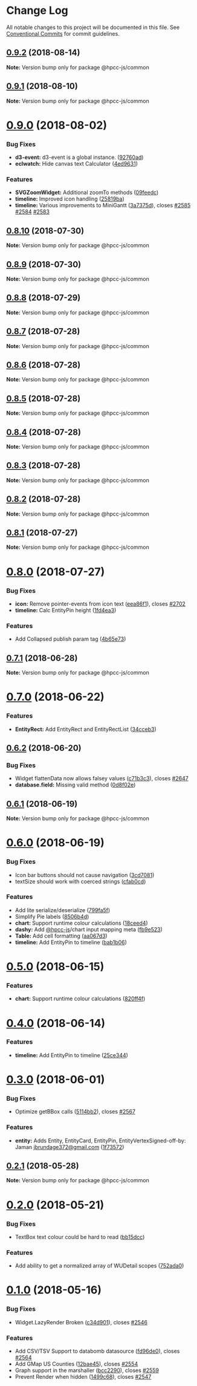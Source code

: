 # Change Log

All notable changes to this project will be documented in this file.
See [Conventional Commits](https://conventionalcommits.org) for commit guidelines.

<a name="0.9.2"></a>
## [0.9.2](https://github.com/hpcc-systems/Visualization/compare/@hpcc-js/common@0.9.1...@hpcc-js/common@0.9.2) (2018-08-14)




**Note:** Version bump only for package @hpcc-js/common

<a name="0.9.1"></a>
## [0.9.1](https://github.com/hpcc-systems/Visualization/compare/@hpcc-js/common@0.9.0...@hpcc-js/common@0.9.1) (2018-08-10)




**Note:** Version bump only for package @hpcc-js/common

<a name="0.9.0"></a>
# [0.9.0](https://github.com/hpcc-systems/Visualization/compare/@hpcc-js/common@0.8.10...@hpcc-js/common@0.9.0) (2018-08-02)


### Bug Fixes

* **d3-event:** d3-event is a global instance. ([92760ad](https://github.com/hpcc-systems/Visualization/commit/92760ad))
* **eclwatch:** Hide canvas text Calculator ([4ed9631](https://github.com/hpcc-systems/Visualization/commit/4ed9631))


### Features

* **SVGZoomWidget:** Additional zoomTo methods ([09feedc](https://github.com/hpcc-systems/Visualization/commit/09feedc))
* **timeline:** Improved icon handling ([25819ba](https://github.com/hpcc-systems/Visualization/commit/25819ba))
* **timeline:** Various improvements to MiniGantt ([3a7375d](https://github.com/hpcc-systems/Visualization/commit/3a7375d)), closes [#2585](https://github.com/hpcc-systems/Visualization/issues/2585) [#2584](https://github.com/hpcc-systems/Visualization/issues/2584) [#2583](https://github.com/hpcc-systems/Visualization/issues/2583)




<a name="0.8.10"></a>
## [0.8.10](https://github.com/hpcc-systems/Visualization/compare/@hpcc-js/common@0.8.9...@hpcc-js/common@0.8.10) (2018-07-30)




**Note:** Version bump only for package @hpcc-js/common

<a name="0.8.9"></a>
## [0.8.9](https://github.com/hpcc-systems/Visualization/compare/@hpcc-js/common@0.8.8...@hpcc-js/common@0.8.9) (2018-07-30)




**Note:** Version bump only for package @hpcc-js/common

<a name="0.8.8"></a>
## [0.8.8](https://github.com/hpcc-systems/Visualization/compare/@hpcc-js/common@0.8.7...@hpcc-js/common@0.8.8) (2018-07-29)




**Note:** Version bump only for package @hpcc-js/common

<a name="0.8.7"></a>
## [0.8.7](https://github.com/hpcc-systems/Visualization/compare/@hpcc-js/common@0.8.6...@hpcc-js/common@0.8.7) (2018-07-28)




**Note:** Version bump only for package @hpcc-js/common

<a name="0.8.6"></a>
## [0.8.6](https://github.com/hpcc-systems/Visualization/compare/@hpcc-js/common@0.8.5...@hpcc-js/common@0.8.6) (2018-07-28)




**Note:** Version bump only for package @hpcc-js/common

<a name="0.8.5"></a>
## [0.8.5](https://github.com/hpcc-systems/Visualization/compare/@hpcc-js/common@0.8.4...@hpcc-js/common@0.8.5) (2018-07-28)




**Note:** Version bump only for package @hpcc-js/common

<a name="0.8.4"></a>
## [0.8.4](https://github.com/hpcc-systems/Visualization/compare/@hpcc-js/common@0.8.3...@hpcc-js/common@0.8.4) (2018-07-28)




**Note:** Version bump only for package @hpcc-js/common

<a name="0.8.3"></a>
## [0.8.3](https://github.com/hpcc-systems/Visualization/compare/@hpcc-js/common@0.8.2...@hpcc-js/common@0.8.3) (2018-07-28)




**Note:** Version bump only for package @hpcc-js/common

<a name="0.8.2"></a>
## [0.8.2](https://github.com/hpcc-systems/Visualization/compare/@hpcc-js/common@0.8.1...@hpcc-js/common@0.8.2) (2018-07-28)




**Note:** Version bump only for package @hpcc-js/common

<a name="0.8.1"></a>
## [0.8.1](https://github.com/hpcc-systems/Visualization/compare/@hpcc-js/common@0.8.0...@hpcc-js/common@0.8.1) (2018-07-27)




**Note:** Version bump only for package @hpcc-js/common

<a name="0.8.0"></a>
# [0.8.0](https://github.com/hpcc-systems/Visualization/compare/@hpcc-js/common@0.7.1...@hpcc-js/common@0.8.0) (2018-07-27)


### Bug Fixes

* **icon:** Remove pointer-events from icon text ([eea86f1](https://github.com/hpcc-systems/Visualization/commit/eea86f1)), closes [#2702](https://github.com/hpcc-systems/Visualization/issues/2702)
* **timeline:** Calc EntityPin height ([1fd4ea3](https://github.com/hpcc-systems/Visualization/commit/1fd4ea3))


### Features

* Add Collapsed publish param tag ([4b65e73](https://github.com/hpcc-systems/Visualization/commit/4b65e73))




<a name="0.7.1"></a>
## [0.7.1](https://github.com/hpcc-systems/Visualization/compare/@hpcc-js/common@0.7.0...@hpcc-js/common@0.7.1) (2018-06-28)




**Note:** Version bump only for package @hpcc-js/common

<a name="0.7.0"></a>
# [0.7.0](https://github.com/hpcc-systems/Visualization/compare/@hpcc-js/common@0.6.2...@hpcc-js/common@0.7.0) (2018-06-22)


### Features

* **EntityRect:** Add EntityRect and EntityRectList ([34cceb3](https://github.com/hpcc-systems/Visualization/commit/34cceb3))




<a name="0.6.2"></a>
## [0.6.2](https://github.com/hpcc-systems/Visualization/compare/@hpcc-js/common@0.6.1...@hpcc-js/common@0.6.2) (2018-06-20)


### Bug Fixes

* Widget flattenData now allows falsey values ([c71b3c3](https://github.com/hpcc-systems/Visualization/commit/c71b3c3)), closes [#2647](https://github.com/hpcc-systems/Visualization/issues/2647)
* **database.field:** Missing valid method ([0d8f02e](https://github.com/hpcc-systems/Visualization/commit/0d8f02e))




<a name="0.6.1"></a>
## [0.6.1](https://github.com/hpcc-systems/Visualization/compare/@hpcc-js/common@0.6.0...@hpcc-js/common@0.6.1) (2018-06-19)




**Note:** Version bump only for package @hpcc-js/common

<a name="0.6.0"></a>
# [0.6.0](https://github.com/hpcc-systems/Visualization/compare/@hpcc-js/common@0.5.0...@hpcc-js/common@0.6.0) (2018-06-19)


### Bug Fixes

* Icon bar buttons should not cause navigation ([3cd7081](https://github.com/hpcc-systems/Visualization/commit/3cd7081))
* textSize should work with coerced strings ([cfab0cd](https://github.com/hpcc-systems/Visualization/commit/cfab0cd))


### Features

* Add lite serialize/deserialize ([799fa5f](https://github.com/hpcc-systems/Visualization/commit/799fa5f))
* Simplify Pie labels ([8506b4d](https://github.com/hpcc-systems/Visualization/commit/8506b4d))
* **chart:** Support runtime colour calculations ([18ceed4](https://github.com/hpcc-systems/Visualization/commit/18ceed4))
* **dashy:** Add [@hpcc-js](https://github.com/hpcc-js)/chart input mapping meta ([fb9e523](https://github.com/hpcc-systems/Visualization/commit/fb9e523))
* **Table:** Add cell formatting ([aa067d3](https://github.com/hpcc-systems/Visualization/commit/aa067d3))
* **timeline:** Add EntityPin to timeline ([bab1b06](https://github.com/hpcc-systems/Visualization/commit/bab1b06))




<a name="0.5.0"></a>
# [0.5.0](https://github.com/hpcc-systems/Visualization/compare/@hpcc-js/common@0.4.0...@hpcc-js/common@0.5.0) (2018-06-15)


### Features

* **chart:** Support runtime colour calculations ([820ff4f](https://github.com/hpcc-systems/Visualization/commit/820ff4f))




<a name="0.4.0"></a>
# [0.4.0](https://github.com/hpcc-systems/Visualization/compare/@hpcc-js/common@0.3.0...@hpcc-js/common@0.4.0) (2018-06-14)


### Features

* **timeline:** Add EntityPin to timeline ([25ce344](https://github.com/hpcc-systems/Visualization/commit/25ce344))




<a name="0.3.0"></a>
# [0.3.0](https://github.com/hpcc-systems/Visualization/compare/@hpcc-js/common@0.2.1...@hpcc-js/common@0.3.0) (2018-06-01)


### Bug Fixes

* Optimize getBBox calls ([5114bb2](https://github.com/hpcc-systems/Visualization/commit/5114bb2)), closes [#2567](https://github.com/hpcc-systems/Visualization/issues/2567)


### Features

* **entity:** Adds Entity, EntityCard, EntityPin, EntityVertexSigned-off-by: Jaman <jbrundage372@gmail.com> ([1f73572](https://github.com/hpcc-systems/Visualization/commit/1f73572))




<a name="0.2.1"></a>
## [0.2.1](https://github.com/hpcc-systems/Visualization/compare/@hpcc-js/common@0.2.0...@hpcc-js/common@0.2.1) (2018-05-28)




**Note:** Version bump only for package @hpcc-js/common

<a name="0.2.0"></a>
# [0.2.0](https://github.com/hpcc-systems/Visualization/compare/@hpcc-js/common@0.1.0...@hpcc-js/common@0.2.0) (2018-05-21)


### Bug Fixes

* TextBox text colour could be hard to read ([bb15dcc](https://github.com/hpcc-systems/Visualization/commit/bb15dcc))


### Features

*  Add ability to get a normalized array of WUDetail scopes ([752ada0](https://github.com/hpcc-systems/Visualization/commit/752ada0))




<a name="0.1.0"></a>
# [0.1.0](https://github.com/hpcc-systems/Visualization/compare/@hpcc-js/common@0.0.77...@hpcc-js/common@0.1.0) (2018-05-16)


### Bug Fixes

*  Widget.LazyRender Broken ([c34d901](https://github.com/hpcc-systems/Visualization/commit/c34d901)), closes [#2546](https://github.com/hpcc-systems/Visualization/issues/2546)


### Features

* Add CSV/TSV Support to databomb datasource ([fd96de0](https://github.com/hpcc-systems/Visualization/commit/fd96de0)), closes [#2564](https://github.com/hpcc-systems/Visualization/issues/2564)
* Add GMap US Counties ([12bae45](https://github.com/hpcc-systems/Visualization/commit/12bae45)), closes [#2554](https://github.com/hpcc-systems/Visualization/issues/2554)
* Graph support in the marshaller ([bcc2290](https://github.com/hpcc-systems/Visualization/commit/bcc2290)), closes [#2559](https://github.com/hpcc-systems/Visualization/issues/2559)
* Prevent Render when hidden ([1499c68](https://github.com/hpcc-systems/Visualization/commit/1499c68)), closes [#2547](https://github.com/hpcc-systems/Visualization/issues/2547)

